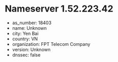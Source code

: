 # Nameserver 1.52.223.42

* as_number: 18403
* name: Unknown
* city: Yen Bai
* country: VN
* organization: FPT Telecom Company
* version: Unknown
* dnssec: false
